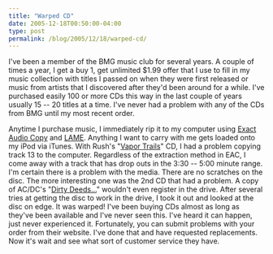 ```yaml
---
title: "Warped CD"
date: 2005-12-18T00:50:00-04:00
type: post
permalink: /blog/2005/12/18/warped-cd/
---
```

I've been a member of the BMG music club for several years. A couple of times a year, I get a buy 1, get unlimited $1.99 offer that I use to fill in my music collection with titles I passed on when they were first released or music from artists that I discovered after they'd been around for a while. I've purchased easily 100 or more CDs this way in the last couple of years usually 15 -- 20 titles at a time. I've never had a problem with any of the CDs from BMG until my most recent order.

Anytime I purchase music, I immediately rip it to my computer using [Exact Audio Copy](https://www.exactaudiocopy.de/) and [LAME](https://lame.sourceforge.io/). Anything I want to carry with me gets loaded onto my iPod via iTunes. With Rush's "[Vapor Trails](https://www.allmusic.com/cg/amg.dll?p=amg&sql=10:ic7uak5k0m3b)" CD, I had a problem copying track 13 to the computer. Regardless of the extraction method in EAC, I come away with a track that has drop outs in the 3:30 -- 5:00 minute range. I'm certain there is a problem with the media. There are no scratches on the disc. The more interesting one was the 2nd CD that had a problem. A copy of AC/DC's "[Dirty Deeds...](https://www.allmusic.com/cg/amg.dll?p=amg&sql=10:kz6qoaeabijx)" wouldn't even register in the drive. After several tries at getting the disc to work in the drive, I took it out and looked at the disc on edge. It was warped! I've been buying CDs almost as long as they've been available and I've never seen this. I've heard it can happen, just never experienced it. Fortunately, you can submit problems with your order from their website. I've done that and have requested replacements. Now it's wait and see what sort of customer service they have.
